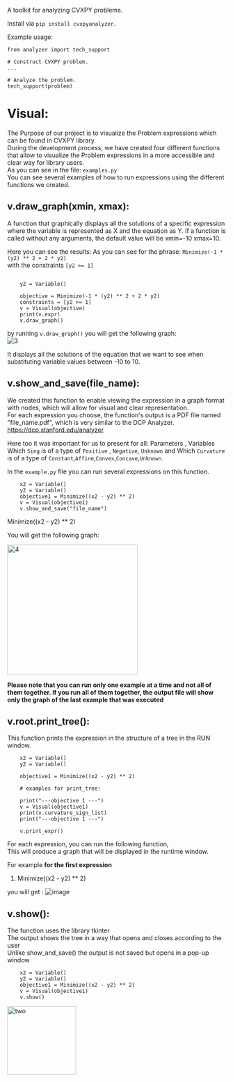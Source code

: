 A toolkit for analyzing CVXPY problems.

Install via ``pip install cvxpyanalyzer``.

Example usage:
```
from analyzer import tech_support

# Construct CVXPY problem.
...

# Analyze the problem.
tech_support(problem)
```


# Visual:
The Purpose of our project is to visualize the Problem expressions which can be found in CVXPY library. <br /> 
During the development process, we have created four different functions that allow to visualize the Problem expressions in a more accessible and clear way for library users. <br />
As you can see in the file:  ``examples.py`` <br />
You can see several examples of how to run expressions using the different functions we created.

## v.draw_graph(xmin, xmax):
A function that graphically displays all the solutions of a specific expression where the variable is represented as X and the equation as Y.
If a function is called without any arguments, the default value will be xmin=-10 xmax=10.

Here you can see the results:
As you can see for the phrase: `Minimize(-1 * (y2) ** 2 + 2 * y2)` <br />
with the constraints `[y2 >= 1]` <br />

```

    y2 = Variable()
    
    objective = Minimize(-1 * (y2) ** 2 + 2 * y2)
    constraints = [y2 >= 1]
    v = Visual(objective)
    print(v.expr)
    v.draw_graph()
```
by running `v.draw_graph()` you will get the following graph:<br />
![3](https://user-images.githubusercontent.com/93201414/229357160-6517dcca-fcb7-4257-b145-400c084bf853.png)

It displays all the solutions of the equation that we want to see when substituting variable values between -10 to 10.

## v.show_and_save(file_name):
We created this function to enable viewing the expression in a graph format with nodes, which will allow for visual and clear representation. <br />
For each expression you choose, the function's output is a PDF file named "file_name.pdf", which is very similar to the DCP Analyzer. https://dcp.stanford.edu/analyzer <br />

Here too it was important for us to present for all: Parameters , Variables <br />
Which `Sing` is of a type of `Positive` , `Negative`, `Unknown` and Which `Curvature` is of a type of `Constant`,`Affine`,`Convex`,`Concave`,`Unknown`. <br />

In the ``example.py`` file you can run several expressions on this function.

```
    x2 = Variable()
    y2 = Variable()
    objective1 = Minimize((x2 - y2) ** 2)
    v = Visual(objective1)
    v.show_and_save("file_name")
```

Minimize((x2 - y2) ** 2) <br />

You will get the following graph: <br />

<img width="300" alt="4" src="https://user-images.githubusercontent.com/93201414/229358362-0c92af7f-3ebc-4dd5-85d1-46b82e1aafcd.PNG">
<br />

**Please note that you can run only one example at a time and not all of them together. If you run all of them together, the output file will show only the graph of the last example that was executed** <br />


## v.root.print_tree():
This function prints the expression in the structure of a tree in the RUN window.

```
    x2 = Variable()
    y2 = Variable()
    
    objective1 = Minimize((x2 - y2) ** 2)
    
    # examples for print_tree:

    print("---objective 1 ---")
    v = Visual(objective1)
    print(v.curvature_sign_list)
    print("---objective 1 ---")

    v.print_expr()
```
For each expression, you can run the following function,<br />
This will produce a graph that will be displayed in the runtime window.

For example **for the first expression** 
1. Minimize((x2 - y2) ** 2) <br />

you will get : 
![image](https://user-images.githubusercontent.com/93201414/229359112-bc30b68a-bcd8-4739-b302-0d96932c2b8f.png)

## v.show():
The function uses the library tkinter <br />
The output shows the tree in a way that opens and closes according to the user <br />
Unlike show_and_save() the output is not saved but opens in a pop-up window <br />

```
    x2 = Variable()
    y2 = Variable()
    objective1 = Minimize((x2 - y2) ** 2)
    v = Visual(objective1)
    v.show()
```

<img width="158" alt="two" src="https://user-images.githubusercontent.com/93201414/237039372-d6d79c0c-d564-467d-ba21-b5290e7873ba.PNG">


